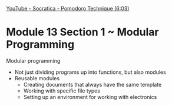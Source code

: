 [YouTube - Socratica - Pomodoro Technique (6:03)](https://www.youtube.com/watch?v=TxdLBxNMbtw)

# Module 13 Section 1 ~ Modular Programming

Modular programming

* Not just dividing programs up into functions, but also modules
* Reusable modules
  * Creating documents that always have the same template
  * Working with specific file types
  * Setting up an environment for working with electronics


